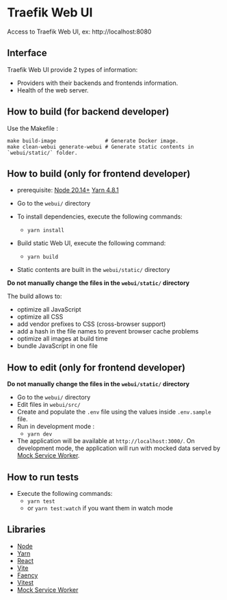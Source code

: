 # Traefik Web UI

Access to Traefik Web UI, ex: http://localhost:8080

## Interface

Traefik Web UI provide 2 types of information:

- Providers with their backends and frontends information.
- Health of the web server.

## How to build (for backend developer)

Use the Makefile :

```shell
make build-image                # Generate Docker image.
make clean-webui generate-webui # Generate static contents in `webui/static/` folder.
```

## How to build (only for frontend developer)

- prerequisite: [Node 20.14+](https://nodejs.org) [Yarn 4.8.1](https://yarnpkg.com/)

- Go to the `webui/` directory

- To install dependencies, execute the following commands:

  - `yarn install`

- Build static Web UI, execute the following command:

  - `yarn build`

- Static contents are built in the `webui/static/` directory

**Do not manually change the files in the `webui/static/` directory**

The build allows to:
  - optimize all JavaScript
  - optimize all CSS
  - add vendor prefixes to CSS (cross-browser support)
  - add a hash in the file names to prevent browser cache problems
  - optimize all images at build time
  - bundle JavaScript in one file

## How to edit (only for frontend developer)

**Do not manually change the files in the `webui/static/` directory**

- Go to the `webui/` directory
- Edit files in `webui/src/`
- Create and populate the `.env` file using the values inside `.env.sample` file.
- Run in development mode :
  - `yarn dev`
- The application will be available at `http://localhost:3000/`. On development mode, the application will run with mocked data served by [Mock Service Worker](https://mswjs.io/).

## How to run tests

- Execute the following commands:
  - `yarn test`
  - or `yarn test:watch` if you want them in watch mode

## Libraries

- [Node](https://nodejs.org)
- [Yarn](https://yarnpkg.com/)
- [React](https://reactjs.org/)
- [Vite](https://vitejs.dev/)
- [Faency](https://github.com/containous/faency)
- [Vitest](https://vitest.dev/)
- [Mock Service Worker](https://mswjs.io/)

